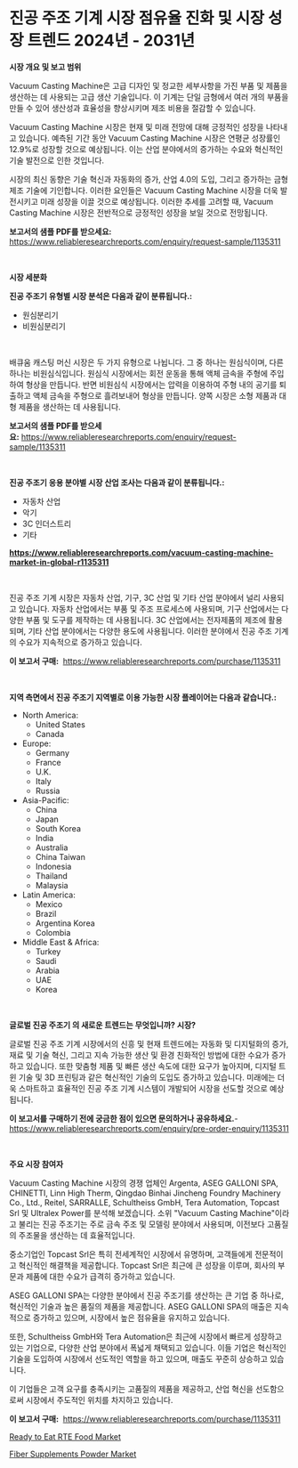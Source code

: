 <p><h1>진공 주조 기계 시장 점유율 진화 및 시장 성장 트렌드 2024년 - 2031년</h1></p><p><strong>시장 개요 및 보고 범위</strong></p>
<p><p>Vacuum Casting Machine은 고급 디자인 및 정교한 세부사항을 가진 부품 및 제품을 생산하는 데 사용되는 고급 생산 기술입니다. 이 기계는 단일 금형에서 여러 개의 부품을 만들 수 있어 생산성과 효율성을 향상시키며 제조 비용을 절감할 수 있습니다.</p><p>Vacuum Casting Machine 시장은 현재 및 미래 전망에 대해 긍정적인 성장을 나타내고 있습니다. 예측된 기간 동안 Vacuum Casting Machine 시장은 연평균 성장률인 12.9%로 성장할 것으로 예상됩니다. 이는 산업 분야에서의 증가하는 수요와 혁신적인 기술 발전으로 인한 것입니다.</p><p>시장의 최신 동향은 기술 혁신과 자동화의 증가, 산업 4.0의 도입, 그리고 증가하는 금형 제조 기술에 기인합니다. 이러한 요인들은 Vacuum Casting Machine 시장을 더욱 발전시키고 미래 성장을 이끌 것으로 예상됩니다. 이러한 추세를 고려할 때, Vacuum Casting Machine 시장은 전반적으로 긍정적인 성장을 보일 것으로 전망됩니다.</p></p>
<p><strong>보고서의 샘플 PDF를 받으세요:</strong> <a href="https://www.reliableresearchreports.com/enquiry/request-sample/1135311">https://www.reliableresearchreports.com/enquiry/request-sample/1135311</a></p>
<p>&nbsp;</p>
<p><strong>시장 세분화</strong></p>
<p><strong>진공 주조기 유형별 시장 분석은 다음과 같이 분류됩니다.:</strong></p>
<p><ul><li>원심분리기</li><li>비원심분리기</li></ul></p>
<p>&nbsp;</p>
<p><p>배큐움 캐스팅 머신 시장은 두 가지 유형으로 나뉩니다. 그 중 하나는 원심식이며, 다른 하나는 비원심식입니다. 원심식 시장에서는 회전 운동을 통해 액체 금속을 주형에 주입하여 형상을 만듭니다. 반면 비원심식 시장에서는 압력을 이용하여 주형 내의 공기를 퇴출하고 액체 금속을 주형으로 흘려보내어 형상을 만듭니다. 양쪽 시장은 소형 제품과 대형 제품을 생산하는 데 사용됩니다.</p></p>
<p><strong>보고서의 샘플 PDF를 받으세요:</strong>&nbsp;<a href="https://www.reliableresearchreports.com/enquiry/request-sample/1135311">https://www.reliableresearchreports.com/enquiry/request-sample/1135311</a></p>
<p>&nbsp;</p>
<p><strong> 진공 주조기 응용 분야별 시장 산업 조사는 다음과 같이 분류됩니다.:</strong></p>
<p><ul><li>자동차 산업</li><li>악기</li><li>3C 인더스트리</li><li>기타</li></ul></p>
<p><strong><a href="https://www.reliableresearchreports.com/vacuum-casting-machine-market-in-global-r1135311">https://www.reliableresearchreports.com/vacuum-casting-machine-market-in-global-r1135311</a></strong></p>
<p>&nbsp;</p>
<p><p>진공 주조 기계 시장은 자동차 산업, 기구, 3C 산업 및 기타 산업 분야에서 널리 사용되고 있습니다. 자동차 산업에서는 부품 및 주조 프로세스에 사용되며, 기구 산업에서는 다양한 부품 및 도구를 제작하는 데 사용됩니다. 3C 산업에서는 전자제품의 제조에 활용되며, 기타 산업 분야에서는 다양한 용도에 사용됩니다. 이러한 분야에서 진공 주조 기계의 수요가 지속적으로 증가하고 있습니다.</p></p>
<p><strong>이 보고서 구매:</strong>&nbsp; <a href="https://www.reliableresearchreports.com/purchase/1135311">https://www.reliableresearchreports.com/purchase/1135311</a></p>
<p>&nbsp;</p>
<p><strong>지역 측면에서 진공 주조기 지역별로 이용 가능한 시장 플레이어는 다음과 같습니다.:</strong></p>
<p><ul>
    <li>
        North America:
        <ul>
            <li>United States</li>
            <li>Canada</li>
        </ul>
    </li>
    <li>
        Europe:
        <ul>
            <li>Germany</li>
            <li>France</li>
            <li>U.K.</li>
            <li>Italy</li>
            <li>Russia</li>
        </ul>
    </li>
    <li>
        Asia-Pacific:
        <ul>
            <li>China</li>
            <li>Japan</li>
            <li>South Korea</li>
            <li>India</li>
            <li>Australia</li>
            <li>China Taiwan</li>
            <li>Indonesia</li>
            <li>Thailand</li>
            <li>Malaysia</li>
        </ul>
    </li>
    <li>
        Latin America:
        <ul>
            <li>Mexico</li>
            <li>Brazil</li>
            <li>Argentina Korea</li>
            <li>Colombia</li>
        </ul>
    </li>
    <li>
        Middle East & Africa:
        <ul>
            <li>Turkey</li>
            <li>Saudi</li>
            <li>Arabia</li>
            <li>UAE</li>
            <li>Korea</li>
        </ul>
    </li>
    </ul></p>
<p>&nbsp;</p>
<p><strong>글로벌 진공 주조기 의 새로운 트렌드는 무엇입니까? 시장?</strong></p>
<p><p>글로벌 진공 주조 기계 시장에서의 신흥 및 현재 트렌드에는 자동화 및 디지털화의 증가, 재료 및 기술 혁신, 그리고 지속 가능한 생산 및 환경 친화적인 방법에 대한 수요가 증가하고 있습니다. 또한 맞춤형 제품 및 빠른 생산 속도에 대한 요구가 높아지며, 디지털 트윈 기술 및 3D 프린팅과 같은 혁신적인 기술의 도입도 증가하고 있습니다. 미래에는 더욱 스마트하고 효율적인 진공 주조 기계 시스템이 개발되어 시장을 선도할 것으로 예상됩니다.</p></p>
<p><strong>이 보고서를 구매하기 전에 궁금한 점이 있으면 문의하거나 공유하세요.</strong>- <a href="https://www.reliableresearchreports.com/enquiry/pre-order-enquiry/1135311">https://www.reliableresearchreports.com/enquiry/pre-order-enquiry/1135311</a></p>
<p>&nbsp;</p>
<p><strong>주요 시장 참여자</strong></p>
<p><p>Vacuum Casting Machine 시장의 경쟁 업체인 Argenta, ASEG GALLONI SPA, CHINETTI, Linn High Therm, Qingdao Binhai Jincheng Foundry Machinery Co., Ltd., Reitel, SARRALLE, Schultheiss GmbH, Tera Automation, Topcast Srl 및 Ultralex Power를 분석해 보겠습니다. 소위 "Vacuum Casting Machine"이라고 불리는 진공 주조기는 주로 금속 주조 및 모델링 분야에서 사용되며, 이전보다 고품질의 주조물을 생산하는 데 효율적입니다.</p><p>중소기업인 Topcast Srl은 특히 전세계적인 시장에서 유명하며, 고객들에게 전문적이고 혁신적인 해결책을 제공합니다. Topcast Srl은 최근에 큰 성장을 이루며, 회사의 부문과 제품에 대한 수요가 급격히 증가하고 있습니다. </p><p>ASEG GALLONI SPA는 다양한 분야에서 진공 주조기를 생산하는 큰 기업 중 하나로, 혁신적인 기술과 높은 품질의 제품을 제공합니다. ASEG GALLONI SPA의 매출은 지속적으로 증가하고 있으며, 시장에서 높은 점유율을 유지하고 있습니다.</p><p>또한, Schultheiss GmbH와 Tera Automation은 최근에 시장에서 빠르게 성장하고 있는 기업으로, 다양한 산업 분야에서 폭넓게 채택되고 있습니다. 이들 기업은 혁신적인 기술을 도입하여 시장에서 선도적인 역할을 하고 있으며, 매출도 꾸준히 상승하고 있습니다.</p><p>이 기업들은 고객 요구를 충족시키는 고품질의 제품을 제공하고, 산업 혁신을 선도함으로써 시장에서 주도적인 위치를 차지하고 있습니다.</p></p>
<p><strong>이 보고서 구매:</strong>&nbsp;&nbsp;<a href="https://www.reliableresearchreports.com/purchase/1135311">https://www.reliableresearchreports.com/purchase/1135311</a></p>
<p><p><a href="https://butternut-bug-553.notion.site/Ready-to-Eat-RTE-Food-Market-Size-CAGR-Trends-2024-2030-df9c4c82d1aa4bef81afec570cb8830e">Ready to Eat RTE Food Market</a></p><p><a href="https://invited-way-688.notion.site/Fiber-Supplements-Powder-Market-Competitive-Analysis-Market-Trends-and-Forecast-to-2031-7262ab123b8d4078b8be5d4d1cd4ffd0">Fiber Supplements Powder Market</a></p></p>